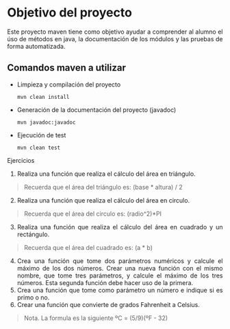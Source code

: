 <div align="justify">

# Objetivo del proyecto

Este proyecto maven tiene como objetivo ayudar
a comprender al alumno el úso de métodos en java,
la documentación de los módulos y las pruebas de forma
automatizada.

## Comandos maven a utilizar

- Limpieza y compilación del proyecto

    ```console
    mvn clean install
    ```

- Generación de la documentación del proyecto (javadoc)

    ```console
    mvn javadoc:javadoc 
    ```
- Ejecución de test

    ```console
    mvn clean test
    ``` 
Ejercicios
1. Realiza una función que realiza el cálculo del área en triángulo.
  > Recuerda que el área del triángulo es: (base * altura) / 2
2. Realiza una función que realiza el cálculo del área en circulo.
> Recuerda que el área del circulo es:  (radio^2)*PI
3. Realiza una función que realiza el cálculo del área en cuadrado y un rectángulo.
> Recuerda que el área del cuadrado es:  (a * b)
4. Crea una función que tome dos parámetros numéricos y calcule el máximo de los dos números. Crear una nueva función con el mismo nombre, que tome tres parámetros, y calcule el máximo de los tres números. Esta segunda función debe hacer uso de la primera.
5. Crea una función que tome como parámetro un número e indique si es primo o no.
6. Crear una función que convierte de grados Fahrenheit a Celsius.
> Nota. La formula es la siguiente ºC = (5/9)(ºF - 32)


</div>